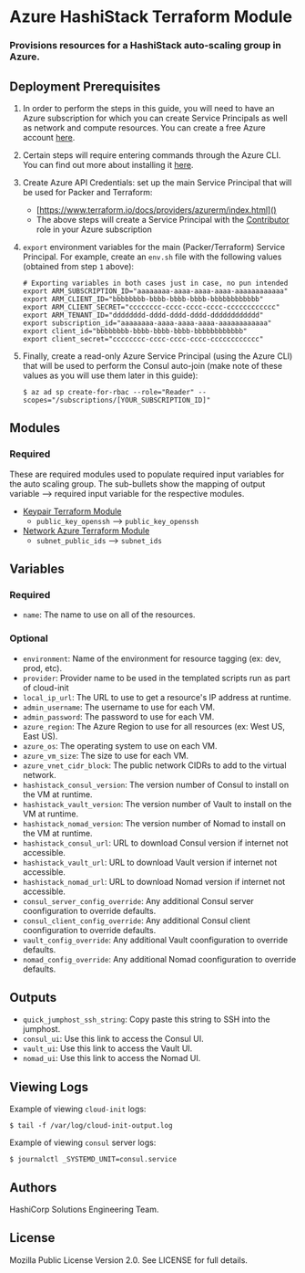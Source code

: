 # Azure HashiStack Terraform Module

### Provisions resources for a HashiStack auto-scaling group in Azure. 

## Deployment Prerequisites

1. In order to perform the steps in this guide, you will need to have an Azure subscription for which you can create Service Principals as well as network and compute resources. You can create a free Azure account [here](https://azure.microsoft.com/en-us/free/).

2. Certain steps will require entering commands through the Azure CLI. You can find out more about installing it [here](https://docs.microsoft.com/en-us/cli/azure/install-azure-cli).

3. Create Azure API Credentials: set up the main Service Principal that will be used for Packer and Terraform:
    * [https://www.terraform.io/docs/providers/azurerm/index.html]()
    * The above steps will create a Service Principal with the [Contributor](https://docs.microsoft.com/en-us/azure/active-directory/role-based-access-built-in-roles#contributor) role in your Azure subscription

4. `export` environment variables for the main (Packer/Terraform) Service Principal. For example, create an `env.sh` file with the following values (obtained from step `1` above):

    ```
    # Exporting variables in both cases just in case, no pun intended
    export ARM_SUBSCRIPTION_ID="aaaaaaaa-aaaa-aaaa-aaaa-aaaaaaaaaaaa"
    export ARM_CLIENT_ID="bbbbbbbb-bbbb-bbbb-bbbb-bbbbbbbbbbbb"
    export ARM_CLIENT_SECRET="cccccccc-cccc-cccc-cccc-cccccccccccc"
    export ARM_TENANT_ID="dddddddd-dddd-dddd-dddd-dddddddddddd"
    export subscription_id="aaaaaaaa-aaaa-aaaa-aaaa-aaaaaaaaaaaa"
    export client_id="bbbbbbbb-bbbb-bbbb-bbbb-bbbbbbbbbbbb"
    export client_secret="cccccccc-cccc-cccc-cccc-cccccccccccc"
    ```

5. Finally, create a read-only Azure Service Principal (using the Azure CLI) that will be used to perform the Consul auto-join (make note of these values as you will use them later in this guide):

    ```
    $ az ad sp create-for-rbac --role="Reader" --scopes="/subscriptions/[YOUR_SUBSCRIPTION_ID]"
    ```

## Modules

### Required

These are required modules used to populate required input variables for the auto scaling group. The sub-bullets show the mapping of output variable --> required input variable for the respective modules.

- [Keypair Terraform Module](https://github.com/hashicorp-modules/ssh-keypair-data)
  - `public_key_openssh` --> `public_key_openssh`
- [Network Azure Terraform Module](https://github.com/hashicorp-modules/network-azure/)
  - `subnet_public_ids` --> `subnet_ids`

## Variables

### Required

- `name`: The name to use on all of the resources.

### Optional

- `environment`: Name of the environment for resource tagging (ex: dev, prod, etc).
- `provider`: Provider name to be used in the templated scripts run as part of cloud-init
- `local_ip_url`: The URL to use to get a resource's IP address at runtime.
- `admin_username`: The username to use for each VM.
- `admin_password`: The password to use for each VM.
- `azure_region`: The Azure Region to use for all resources (ex: West US, East US).
- `azure_os`: The operating system to use on each VM.
- `azure_vm_size`: The size to use for each VM.
- `azure_vnet_cidr_block`: The public network CIDRs to add to the virtual network.
- `hashistack_consul_version`: The version number of Consul to install on the VM at runtime.
- `hashistack_vault_version`: The version number of Vault to install on the VM at runtime.
- `hashistack_nomad_version`: The version number of Nomad to install on the VM at runtime.
- `hashistack_consul_url`: URL to download Consul version if internet not accessible.
- `hashistack_vault_url`: URL to download Vault version if internet not accessible.
- `hashistack_nomad_url`: URL to download Nomad version if internet not accessible.
- `consul_server_config_override`: Any additional Consul server coonfiguration to override defaults.
- `consul_client_config_override`: Any additional Consul client coonfiguration to override defaults.
- `vault_config_override`: Any additional Vault coonfiguration to override defaults.
- `nomad_config_override`: Any additional Nomad coonfiguration to override defaults.

## Outputs

- `quick_jumphost_ssh_string`: Copy paste this string to SSH into the jumphost.
- `consul_ui`: Use this link to access the Consul UI.
- `vault_ui`: Use this link to access the Vault UI.
- `nomad_ui`: Use this link to access the Nomad UI.

## Viewing Logs

Example of viewing `cloud-init` logs:

```
$ tail -f /var/log/cloud-init-output.log
```

Example of viewing `consul` server logs:

```
$ journalctl _SYSTEMD_UNIT=consul.service
```

## Authors

HashiCorp Solutions Engineering Team.

## License

Mozilla Public License Version 2.0. See LICENSE for full details.
